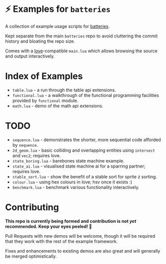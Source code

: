 # ⚡ Examples for `batteries`

A collection of example usage scripts for [batteries](https://github.com/1bardesign/batteries).

Kept separate from the main `batteries` repo to avoid cluttering the commit history and bloating the repo size.

Comes with a [love](https://love2d.org)-compatible `main.lua` which allows browsing the source and output interactively.

# Index of Examples

- `table.lua` - a run through the table api extensions.
- `functional.lua` - a walkthrough of the functional programming facilities provided by `functional` module.
- `math.lua` - demo of the math api extensions.

# TODO

- `sequence.lua` - demonstrates the shorter, more sequential code afforded by `sequence`.
- `2d_geom.lua` - basic colliding and overlapping entities using `intersect` and `vec2`; requires love.
- `state_boring.lua` - barebones state machine example.
- `state_ai.lua` - visualised state machine ai for a sparring partner; requires love.
- `stable_sort.lua` - show the benefit of a stable sort for sprite z sorting.
- `colour.lua` - using hex colours in love; hsv once it exists :)
- `benchmark.lua` - benchmark various functionality interactively.

# Contributing

**This repo is currently being formed and contribution is not _yet_ recommended. Keep your eyes peeled! 👀**

Pull Requests with new demos will be welcome, though it will be required that they work with the rest of the example framework.

Fixes and enhancements to existing demos are also great and will generally be merged optimistically.
